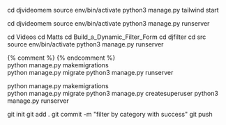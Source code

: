 cd djvideomem
source env/bin/activate
python3 manage.py tailwind start

cd djvideomem
source env/bin/activate
python3 manage.py runserver 

cd Videos
cd Matts
cd Build_a_Dynamic_Filter_Form
cd djfilter
cd src
source env/bin/activate
python3 manage.py runserver 

{% comment %} {% endcomment %}  
python manage.py makemigrations    
python manage.py migrate 
python3 manage.py runserver 

python manage.py makemigrations    
python manage.py migrate 
python3 manage.py createsuperuser
python3 manage.py runserver  


git init
git add .
git commit -m "filter by category with success"
git push